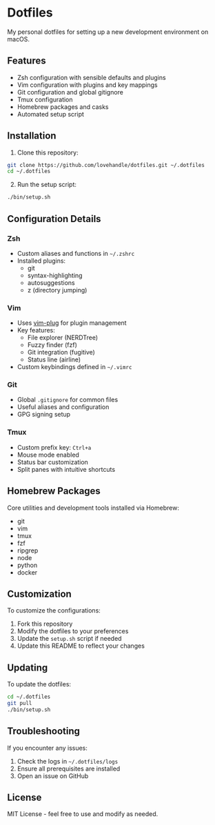 # Dotfiles

My personal dotfiles for setting up a new development environment on macOS.

## Features

- Zsh configuration with sensible defaults and plugins
- Vim configuration with plugins and key mappings
- Git configuration and global gitignore
- Tmux configuration
- Homebrew packages and casks
- Automated setup script

## Installation

1. Clone this repository:
```bash
git clone https://github.com/lovehandle/dotfiles.git ~/.dotfiles
cd ~/.dotfiles
```

2. Run the setup script:
```bash
./bin/setup.sh
```

## Configuration Details

### Zsh
- Custom aliases and functions in `~/.zshrc`
- Installed plugins:
  - git
  - syntax-highlighting
  - autosuggestions
  - z (directory jumping)

### Vim
- Uses [vim-plug](https://github.com/junegunn/vim-plug) for plugin management
- Key features:
  - File explorer (NERDTree)
  - Fuzzy finder (fzf)
  - Git integration (fugitive)
  - Status line (airline)
- Custom keybindings defined in `~/.vimrc`

### Git
- Global `.gitignore` for common files
- Useful aliases and configuration
- GPG signing setup

### Tmux
- Custom prefix key: `Ctrl+a`
- Mouse mode enabled
- Status bar customization
- Split panes with intuitive shortcuts

## Homebrew Packages

Core utilities and development tools installed via Homebrew:
- git
- vim
- tmux
- fzf
- ripgrep
- node
- python
- docker

## Customization

To customize the configurations:

1. Fork this repository
2. Modify the dotfiles to your preferences
3. Update the `setup.sh` script if needed
4. Update this README to reflect your changes

## Updating

To update the dotfiles:

```bash
cd ~/.dotfiles
git pull
./bin/setup.sh
```

## Troubleshooting

If you encounter any issues:

1. Check the logs in `~/.dotfiles/logs`
2. Ensure all prerequisites are installed
3. Open an issue on GitHub

## License

MIT License - feel free to use and modify as needed.
